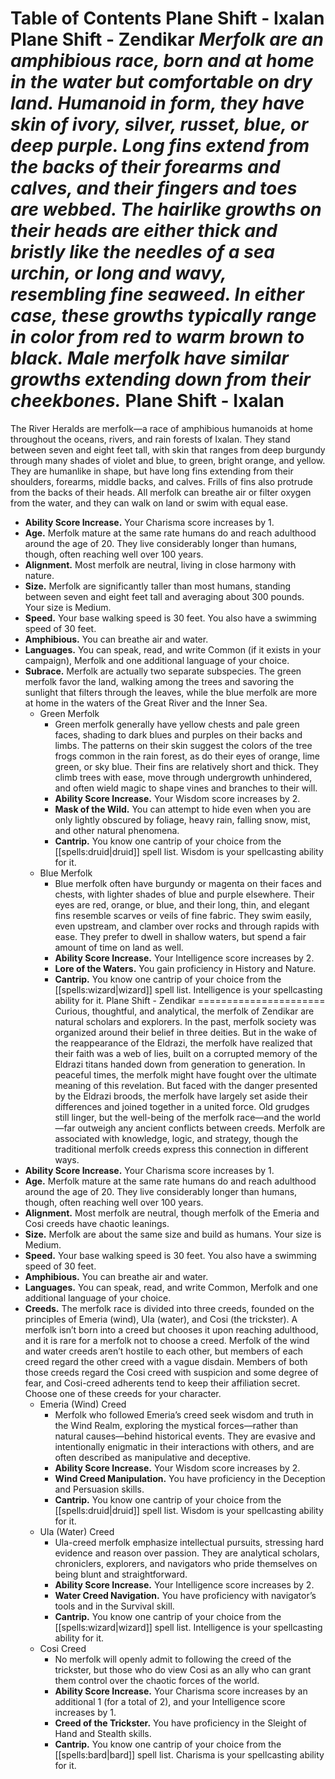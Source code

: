 Table of Contents
Plane Shift - Ixalan
Plane Shift - Zendikar
***Merfolk are an amphibious race, born and at home in the water but comfortable on dry land. Humanoid in form, they have skin of ivory, silver, russet, blue, or deep purple. Long fins extend from the backs of their forearms and calves, and their fingers and toes are webbed. The hairlike growths on their heads are either thick and bristly like the needles of a sea urchin, or long and wavy, resembling fine seaweed. In either case, these growths typically range in color from red to warm brown to black. Male merfolk have similar growths extending down from their cheekbones.***
Plane Shift - Ixalan
====================
The River Heralds are merfolk—a race of amphibious humanoids at home throughout the oceans, rivers, and rain forests of Ixalan. They stand between seven and eight feet tall, with skin that ranges from deep burgundy through many shades of violet and blue, to green, bright orange, and yellow. They are humanlike in shape, but have long fins extending from their shoulders, forearms, middle backs, and calves. Frills of fins also protrude from the backs of their heads. All merfolk can breathe air or filter oxygen from the water, and they can walk on land or swim with equal ease.
* **Ability Score Increase.** Your Charisma score increases by 1.
* **Age.** Merfolk mature at the same rate humans do and reach adulthood around the age of 20. They live considerably longer than humans, though, often reaching well over 100 years.
* **Alignment.** Most merfolk are neutral, living in close harmony with nature.
* **Size.** Merfolk are significantly taller than most humans, standing between seven and eight feet tall and averaging about 300 pounds. Your size is Medium.
* **Speed.** Your base walking speed is 30 feet. You also have a swimming speed of 30 feet.
* **Amphibious.** You can breathe air and water.
* **Languages.** You can speak, read, and write Common (if it exists in your campaign), Merfolk and one additional language of your choice.
* **Subrace.** Merfolk are actually two separate subspecies. The green merfolk favor the land, walking among the trees and savoring the sunlight that filters through the leaves, while the blue merfolk are more at home in the waters of the Great River and the Inner Sea.
	+ Green Merfolk
		- Green merfolk generally have yellow chests and pale green faces, shading to dark blues and purples on their backs and limbs. The patterns on their skin suggest the colors of the tree frogs common in the rain forest, as do their eyes of orange, lime green, or sky blue. Their fins are relatively short and thick. They climb trees with ease, move through undergrowth unhindered, and often wield magic to shape vines and branches to their will.
		- **Ability Score Increase.** Your Wisdom score increases by 2.
		- **Mask of the Wild.** You can attempt to hide even when you are only lightly obscured by foliage, heavy rain, falling snow, mist, and other natural phenomena.
		- **Cantrip.** You know one cantrip of your choice from the [[spells:druid|druid]] spell list. Wisdom is your spellcasting ability for it.
	+ Blue Merfolk
		- Blue merfolk often have burgundy or magenta on their faces and chests, with lighter shades of blue and purple elsewhere. Their eyes are red, orange, or blue, and their long, thin, and elegant fins resemble scarves or veils of fine fabric. They swim easily, even upstream, and clamber over rocks and through rapids with ease. They prefer to dwell in shallow waters, but spend a fair amount of time on land as well.
		- **Ability Score Increase.** Your Intelligence score increases by 2.
		- **Lore of the Waters.** You gain proficiency in History and Nature.
		- **Cantrip.** You know one cantrip of your choice from the [[spells:wizard|wizard]] spell list. Intelligence is your spellcasting ability for it.
Plane Shift - Zendikar
======================
Curious, thoughtful, and analytical, the merfolk of Zendikar are natural scholars and explorers. In the past, merfolk society was organized around their belief in three deities. But in the wake of the reappearance of the Eldrazi, the merfolk have realized that their faith was a web of lies, built on a corrupted memory of the Eldrazi titans handed down from generation to generation. In peaceful times, the merfolk might have fought over the ultimate meaning of this revelation. But faced with the danger presented by the Eldrazi broods, the merfolk have largely set aside their differences and joined together in a united force. Old grudges still linger, but the well-being of the merfolk race—and the world—far outweigh any ancient conflicts between creeds.
Merfolk are associated with knowledge, logic, and strategy, though the traditional merfolk creeds express this connection in different ways.
* **Ability Score Increase.** Your Charisma score increases by 1.
* **Age.** Merfolk mature at the same rate humans do and reach adulthood around the age of 20. They live considerably longer than humans, though, often reaching well over 100 years.
* **Alignment.** Most merfolk are neutral, though merfolk of the Emeria and Cosi creeds have chaotic leanings.
* **Size.** Merfolk are about the same size and build as humans. Your size is Medium.
* **Speed.** Your base walking speed is 30 feet. You also have a swimming speed of 30 feet.
* **Amphibious.** You can breathe air and water.
* **Languages.** You can speak, read, and write Common, Merfolk and one additional language of your choice.
* **Creeds.** The merfolk race is divided into three creeds, founded on the principles of Emeria (wind), Ula (water), and Cosi (the trickster). A merfolk isn’t born into a creed but chooses it upon reaching adulthood, and it is rare for a merfolk not to choose a creed. Merfolk of the wind and water creeds aren’t hostile to each other, but members of each creed regard the other creed with a vague disdain. Members of both those creeds regard the Cosi creed with suspicion and some degree of fear, and Cosi-creed adherents tend to keep their affiliation secret. Choose one of these creeds for your character.
	+ Emeria (Wind) Creed
		- Merfolk who followed Emeria’s creed seek wisdom and truth in the Wind Realm, exploring the mystical forces—rather than natural causes—behind historical events. They are evasive and intentionally enigmatic in their interactions with others, and are often described as manipulative and deceptive.
		- **Ability Score Increase.** Your Wisdom score increases by 2.
		- **Wind Creed Manipulation.** You have proficiency in the Deception and Persuasion skills.
		- **Cantrip.** You know one cantrip of your choice from the [[spells:druid|druid]] spell list. Wisdom is your spellcasting ability for it.
	+ Ula (Water) Creed
		- Ula-creed merfolk emphasize intellectual pursuits, stressing hard evidence and reason over passion. They are analytical scholars, chroniclers, explorers, and navigators who pride themselves on being blunt and straightforward.
		- **Ability Score Increase.** Your Intelligence score increases by 2.
		- **Water Creed Navigation.** You have proficiency with navigator’s tools and in the Survival skill.
		- **Cantrip.** You know one cantrip of your choice from the [[spells:wizard|wizard]] spell list. Intelligence is your spellcasting ability for it.
	+ Cosi Creed
		- No merfolk will openly admit to following the creed of the trickster, but those who do view Cosi as an ally who can grant them control over the chaotic forces of the world.
		- **Ability Score Increase.** Your Charisma score increases by an additional 1 (for a total of 2), and your Intelligence score increases by 1.
		- **Creed of the Trickster.** You have proficiency in the Sleight of Hand and Stealth skills.
		- **Cantrip.** You know one cantrip of your choice from the [[spells:bard|bard]] spell list. Charisma is your spellcasting ability for it.